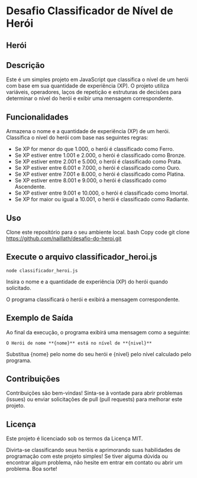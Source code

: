 # Desafio Classificador de Nível de Herói

## Herói 
<!-- Certifique-se de substituir "link_da_imagem_do_heroi.png" pelo URL da imagem do seu herói -->

## Descrição
Este é um simples projeto em JavaScript que classifica o nível de um herói com base em sua quantidade de experiência (XP). O projeto utiliza variáveis, operadores, laços de repetição e estruturas de decisões para determinar o nível do herói e exibir uma mensagem correspondente.

## Funcionalidades
Armazena o nome e a quantidade de experiência (XP) de um herói.
Classifica o nível do herói com base nas seguintes regras:

- Se XP for menor do que 1.000, o herói é classificado como Ferro.
- Se XP estiver entre 1.001 e 2.000, o herói é classificado como Bronze.
- Se XP estiver entre 2.001 e 5.000, o herói é classificado como Prata.
- Se XP estiver entre 6.001 e 7.000, o herói é classificado como Ouro.
- Se XP estiver entre 7.001 e 8.000, o herói é classificado como Platina.
- Se XP estiver entre 8.001 e 9.000, o herói é classificado como Ascendente.
- Se XP estiver entre 9.001 e 10.000, o herói é classificado como Imortal.
- Se XP for maior ou igual a 10.001, o herói é classificado como Radiante.

## Uso
Clone este repositório para o seu ambiente local.
bash
Copy code
git clone https://github.com/naillath/desafio-do-heroi.git

## Execute o arquivo classificador_heroi.js

```
node classificador_heroi.js
```
Insira o nome e a quantidade de experiência (XP) do herói quando solicitado.

O programa classificará o herói e exibirá a mensagem correspondente.

## Exemplo de Saída
Ao final da execução, o programa exibirá uma mensagem como a seguinte:

```
O Herói de nome **{nome}** está no nível de **{nivel}**
```

Substitua {nome} pelo nome do seu herói e {nivel} pelo nível calculado pelo programa.

## Contribuições

Contribuições são bem-vindas! Sinta-se à vontade para abrir problemas (issues) ou enviar solicitações de pull (pull requests) para melhorar este projeto.

## Licença
Este projeto é licenciado sob os termos da Licença MIT.


Divirta-se classificando seus heróis e aprimorando suas habilidades de programação com este projeto simples! Se tiver alguma dúvida ou encontrar algum problema, não hesite em entrar em contato ou abrir um problema. Boa sorte!